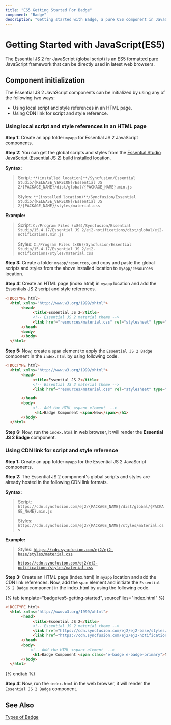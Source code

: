 ```yaml
---
title: "ES5 Getting Started For Badge"
component: "Badge"
description: "Getting started with Badge, a pure CSS component in JavaScript (es5)."
---
```


# Getting Started  with JavaScript(ES5)

The Essential JS 2 for JavaScript (global script) is an ES5 formatted pure JavaScript framework that can be directly used in latest web browsers.

## Component initialization

The Essential JS 2 JavaScript components can be initialized by using any of the following two ways:

* Using local script and style references in an HTML page.
* Using CDN link for script and style reference.

### Using local script and style references in an HTML page

**Step 1:** Create an app folder `myapp` for Essential JS 2 JavaScript components.

**Step 2:** You can get the global scripts and styles from the [Essential Studio JavaScript (Essential JS 2)](https://www.syncfusion.com/downloads/essential-js2/confirm) build installed location.

**Syntax:**
> Script: `**(installed location)**/Syncfusion/Essential Studio/{RELEASE_VERSION}/Essential JS 2/{PACKAGE_NAME}/dist/global/{PACKAGE_NAME}.min.js`
>
> Styles: `**(installed location)**/Syncfusion/Essential Studio/{RELEASE_VERSION}/Essential JS 2/{PACKAGE_NAME}/styles/material.css`

**Example:**

> Script: `C:/Program Files (x86)/Syncfusion/Essential Studio/15.4.17/Essential JS 2/ej2-notifications/dist/global/ej2-notifications.min.js`
>
> Styles: `C:/Program Files (x86)/Syncfusion/Essential Studio/15.4.17/Essential JS 2/ej2-notifications/styles/material.css`

**Step 3:** Create a folder `myapp/resources`, and copy and paste the global scripts and styles from the above installed location to `myapp/resources` location.

**Step 4:** Create an HTML page (index.html) in `myapp` location and add the Essentials JS 2 script and style references.

```html
<!DOCTYPE html>
  <html xmlns="http://www.w3.org/1999/xhtml">
       <head>
            <title>Essential JS 2</title>
            <!-- Essential JS 2 material theme -->
            <link href="resources/material.css" rel="stylesheet" type="text/css"/>
       </head>
       <body>
       </body>
  </html>
```

**Step 5:** Now, create a `span` element to apply the `Essential JS 2 Badge` component in the `index.html` by using following code.

```html
<!DOCTYPE html>
  <html xmlns="http://www.w3.org/1999/xhtml">
       <head>
            <title>Essential JS 2</title>
            <!-- Essential JS 2 material theme -->
            <link href="resources/material.css" rel="stylesheet" type="text/css"/>

       </head>
       <body>
            <!-- Add the HTML <span> element  -->
             <h1>Badge Component <span>New</span></h1>
       </body>
  </html>
```

**Step 6:** Now, run the `index.html` in web browser, it will render the **Essential JS 2 Badge** component.

### Using CDN link for script and style reference

**Step 1:** Create an app folder `myapp` for the Essential JS 2 JavaScript components.

**Step 2:** The Essential JS 2 component's global scripts and styles are already hosted in the following CDN link formats.

**Syntax:**
> Script: `https://cdn.syncfusion.com/ej2/{PACKAGE_NAME}/dist/global/{PACKAGE_NAME}.min.js`
>
> Styles: `https://cdn.syncfusion.com/ej2/{PACKAGE_NAME}/styles/material.css`

**Example:**
> Styles: [`https://cdn.syncfusion.com/ej2/ej2-base/styles/material.css`](http://cdn.syncfusion.com/ej2/ej2-base/styles/material.css)
>
>[`https://cdn.syncfusion.com/ej2/ej2-notifications/styles/material.css`](http://cdn.syncfusion.com/ej2/ej2-notifications/styles/material.css)

**Step 3:** Create an HTML page (index.html) in `myapp` location and add the CDN link references. Now, add the `span` element and initiate the `Essential JS 2 Badge` component in the index.html by using the following code.

{% tab template="badge/es5-getting-started", sourceFiles="index.html" %}

```html
<!DOCTYPE html>
  <html xmlns="http://www.w3.org/1999/xhtml">
       <head>
            <title>Essential JS 2</title>
            <!-- Essential JS 2 material theme -->
            <link href="https://cdn.syncfusion.com/ej2/ej2-base/styles/material.css" rel="stylesheet" type="text/css"/>
            <link href="https://cdn.syncfusion.com/ej2/ej2-notifications/styles/material.css" rel="stylesheet" type="text/css"/>
       </head>
       <body>
           <!-- Add the HTML <span> element  -->
            <h1>Badge Component <span class="e-badge e-badge-primary">New</span></h1>
       </body>
  </html>

```

{% endtab %}

**Step 4:** Now, run the `index.html` in the web browser, it will render the `Essential JS 2 Badge` component.

## See Also

[Types of Badge](./types/)